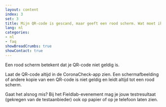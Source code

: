 ```yaml
---
layout: content
index: 3
set: 3
title: Mijn QR-code is gescand, maar geeft een rood scherm. Wat moet ik doen?
lang: nl
categories:
- nl
- faq
showBreadCrumbs: true
showContact: true
---
```

Een rood scherm betekent dat je QR-code niet geldig is.

Laat de QR-code altijd in de CoronaCheck-app zien. Een schermafbeelding of andere kopie van een QR-code is niet geldig en leidt altijd tot een rood scherm.

Gaat het alsnog mis? Bij het Fieldlab-evenement mag je jouw testresultaat (gekregen van de testaanbieder) ook op papier of op je telefoon laten zien.
